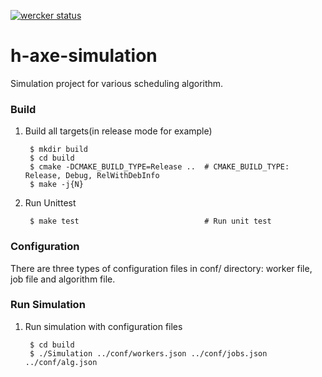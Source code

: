 [![wercker status](https://app.wercker.com/status/fdaf3c83d0a4cbaa37d6bdd18b547df1/s/master "wercker status")](https://app.wercker.com/project/byKey/fdaf3c83d0a4cbaa37d6bdd18b547df1)
# h-axe-simulation

Simulation project for various scheduling algorithm.

### Build

1. Build all targets(in release mode for example)

        $ mkdir build
        $ cd build
        $ cmake -DCMAKE_BUILD_TYPE=Release ..  # CMAKE_BUILD_TYPE: Release, Debug, RelWithDebInfo
        $ make -j{N}

2. Run Unittest

        $ make test                            # Run unit test


### Configuration

There are three types of configuration files in conf/ directory: worker file, job file and algorithm file.

### Run Simulation

1. Run simulation with configuration files

        $ cd build
        $ ./Simulation ../conf/workers.json ../conf/jobs.json  ../conf/alg.json
